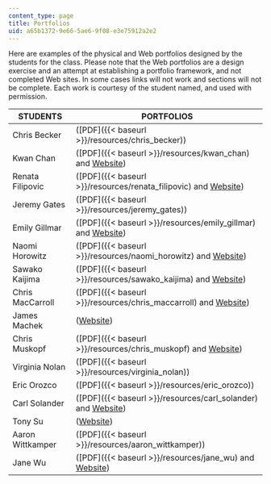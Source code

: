 ```yaml
---
content_type: page
title: Portfolios
uid: a65b1372-9e66-5ae6-9f08-e3e75912a2e2
---
```


Here are examples of the physical and Web portfolios designed by the students for the class. Please note that the Web portfolios are a design exercise and an attempt at establishing a portfolio framework, and not completed Web sites. In some cases links will not work and sections will not be complete. Each work is courtesy of the student named, and used with permission.

| STUDENTS | PORTFOLIOS |
| --- | --- |
| Chris Becker | ([PDF]({{< baseurl >}}/resources/chris_becker)) |
| Kwan Chan | ([PDF]({{< baseurl >}}/resources/kwan_chan) and [Website](/ans7870/4/4.107/s03/studentweb/Kwan/Index.htm)) |
| Renata Filipovic | ([PDF]({{< baseurl >}}/resources/renata_filipovic) and [Website](/ans7870/4/4.107/s03/studentweb/RENATa/portfolioSeminar/index.html)) |
| Jeremy Gates | ([PDF]({{< baseurl >}}/resources/jeremy_gates)) |
| Emily Gillmar | ([PDF]({{< baseurl >}}/resources/emily_gillmar) and [Website](/ans7870/4/4.107/s03/studentweb/egillmar/Emily%20website%202.html)) |
| Naomi Horowitz | ([PDF]({{< baseurl >}}/resources/naomi_horowitz) and [Website](/ans7870/4/4.107/s03/studentweb/naomi-web/index.htm)) |
| Sawako Kaijima | ([PDF]({{< baseurl >}}/resources/sawako_kaijima) and [Website](/ans7870/4/4.107/s03/studentweb/sawako/1.htm)) |
| Chris MacCarroll | ([PDF]({{< baseurl >}}/resources/chris_maccarroll) and [Website](/ans7870/4/4.107/s03/studentweb/chrism/Bluefin_Assets/index.htm)) |
| James Machek | ([Website](/ans7870/4/4.107/s03/studentweb/jmachek/Index1.htm)) |
| Chris Muskopf | ([PDF]({{< baseurl >}}/resources/chris_muskopf) and [Website](/ans7870/4/4.107/s03/studentweb/cMuskopf/index.html)) |
| Virginia Nolan | ([PDF]({{< baseurl >}}/resources/virginia_nolan)) |
| Eric Orozco | ([PDF]({{< baseurl >}}/resources/eric_orozco)) |
| Carl Solander | ([PDF]({{< baseurl >}}/resources/carl_solander) and [Website](/ans7870/4/4.107/s03/studentweb/solander/index.htm)) |
| Tony Su | ([Website](/ans7870/4/4.107/s03/studentweb/tony_su/index.html)) |
| Aaron Wittkamper | ([PDF]({{< baseurl >}}/resources/aaron_wittkamper)) |
| Jane Wu | ([PDF]({{< baseurl >}}/resources/jane_wu) and [Website](/ans7870/4/4.107/s03/studentweb/jcwu_site/home.htm))